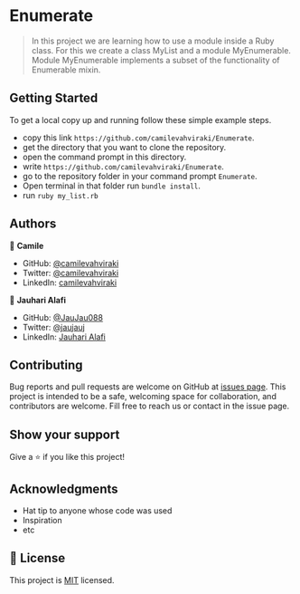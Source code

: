 # Enumerate

> In this project we are learning how to use a module inside a Ruby class. For this we create a class MyList and a module MyEnumerable. Module MyEnumerable implements a subset of the functionality of Enumerable mixin.

## Getting Started

To get a local copy up and running follow these simple example steps.

- copy this link `https://github.com/camilevahviraki/Enumerate`.
- get the directory that you want to clone the repository.
- open the command prompt in this directory.
- write `https://github.com/camilevahviraki/Enumerate`.
- go to the repository folder in your command prompt `Enumerate`.
- Open terminal in that folder run `bundle install`.
- run `ruby my_list.rb`


## Authors

👤 **Camile**

- GitHub: [@camilevahviraki](https://github.com/camilevahviraki)
- Twitter: [@camilevahviraki](https://twitter.com/CamileVahviraki)
- LinkedIn: [camilevahviraki](https://www.linkedin.com/in/camile-vahviraki)

👤 **Jauhari Alafi**

- GitHub: [@JauJau088](https://github.com/JauJau088)
- Twitter: [@jaujauj](https://twitter.com/jaujauj)
- LinkedIn: [Jauhari Alafi](https://linkedin.com/in/jauhari-alafi/)

## Contributing

Bug reports and pull requests are welcome on GitHub at [issues page](../../issues/). This project is intended to be a safe, welcoming space for collaboration, and contributors are welcome.
Fill free to reach us or contact in the issue page.

## Show your support

Give a ⭐️ if you like this project!

## Acknowledgments

- Hat tip to anyone whose code was used
- Inspiration
- etc

## 📝 License

This project is [MIT](./LICENSE) licensed.
